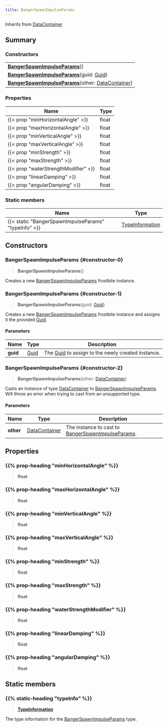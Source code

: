```yaml
---
title: BangerSpawnImpulseParams
---
```


Inherits from [DataContainer](/vext/ref/shared/type/datacontainer)

## Summary

### Constructors

|  |
| --- |
| **[BangerSpawnImpulseParams](#constructor-0)**() |
| **[BangerSpawnImpulseParams](#constructor-1)**(guid: [Guid](/vext/ref/shared/type/guid)) |
| **[BangerSpawnImpulseParams](#constructor-2)**(other: [DataContainer](/vext/ref/shared/type/datacontainer)) |

### Properties

| Name | Type |
| ---- | ---- |
| {{< prop "minHorizontalAngle" >}} | float |
| {{< prop "maxHorizontalAngle" >}} | float |
| {{< prop "minVerticalAngle" >}} | float |
| {{< prop "maxVerticalAngle" >}} | float |
| {{< prop "minStrength" >}} | float |
| {{< prop "maxStrength" >}} | float |
| {{< prop "waterStrengthModifier" >}} | float |
| {{< prop "linearDamping" >}} | float |
| {{< prop "angularDamping" >}} | float |

### Static members

| Name | Type |
| ---- | ---- |
| {{< static "BangerSpawnImpulseParams" "typeInfo" >}} | [TypeInformation](/vext/ref/shared/type/typeinformation) |

## Constructors

### BangerSpawnImpulseParams {#constructor-0}

> **BangerSpawnImpulseParams**()

Creates a new [BangerSpawnImpulseParams](/vext/ref/fb/bangerspawnimpulseparams) frostbite instance.

### BangerSpawnImpulseParams {#constructor-1}

> **BangerSpawnImpulseParams**(guid: [Guid](/vext/ref/shared/type/guid))

Creates a new [BangerSpawnImpulseParams](/vext/ref/fb/bangerspawnimpulseparams) frostbite instance and assigns it the provided [Guid](/vext/ref/shared/type/guid).

#### Parameters

| Name | Type | Description |
| ---- | ---- | ----------- |
| **guid** | [Guid](/vext/ref/shared/type/guid) | The [Guid](/vext/ref/shared/type/guid) to assign to the newly created instance. |

### BangerSpawnImpulseParams {#constructor-2}

> **BangerSpawnImpulseParams**(other: [DataContainer](/vext/ref/shared/type/datacontainer))

Casts an instance of type [DataContainer](/vext/ref/shared/type/datacontainer) to [BangerSpawnImpulseParams](/vext/ref/fb/bangerspawnimpulseparams). Will throw an error when trying to cast from an unsupported type.

#### Parameters

| Name | Type | Description |
| ---- | ---- | ----------- |
| **other** | [DataContainer](/vext/ref/shared/type/datacontainer) | The instance to cast to [BangerSpawnImpulseParams](/vext/ref/fb/bangerspawnimpulseparams). |

## Properties

### {{% prop-heading "minHorizontalAngle" %}}

> **float**

### {{% prop-heading "maxHorizontalAngle" %}}

> **float**

### {{% prop-heading "minVerticalAngle" %}}

> **float**

### {{% prop-heading "maxVerticalAngle" %}}

> **float**

### {{% prop-heading "minStrength" %}}

> **float**

### {{% prop-heading "maxStrength" %}}

> **float**

### {{% prop-heading "waterStrengthModifier" %}}

> **float**

### {{% prop-heading "linearDamping" %}}

> **float**

### {{% prop-heading "angularDamping" %}}

> **float**

## Static members

### {{% static-heading "typeInfo" %}}

> **[TypeInformation](/vext/ref/shared/type/typeinformation)**

The type information for the [BangerSpawnImpulseParams](/vext/ref/fb/bangerspawnimpulseparams) type.

